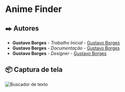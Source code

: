 # Anime Finder


## ✒️ Autores


* **Gustavo Borges** - *Trabalho Inicial* - [Gustavo Borges](https://github.com/gustavoborgs)
* **Gustavo Borges** - *Documentação* - [Gustavo Borges](https://github.com/gustavoborgs)
* **Gustavo Borges** - *Designer* - [Gustavo Borges](https://github.com/gustavoborgs)


## 📦 Captura de tela
![Buscador de texto](https://i.ibb.co/FhhVvHH/Captura-de-Tela-2021-03-11-a-s-21-40-43.png "Optional title")

